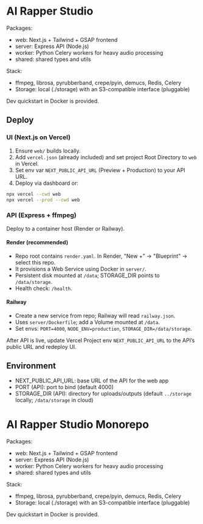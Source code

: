 # AI Rapper Studio

Packages:
- web: Next.js + Tailwind + GSAP frontend
- server: Express API (Node.js)
- worker: Python Celery workers for heavy audio processing
- shared: shared types and utils

Stack:
- ffmpeg, librosa, pyrubberband, crepe/pyin, demucs, Redis, Celery
- Storage: local (./storage) with an S3-compatible interface (pluggable)

Dev quickstart in Docker is provided.

## Deploy

### UI (Next.js on Vercel)
1. Ensure `web/` builds locally.
2. Add `vercel.json` (already included) and set project Root Directory to `web` in Vercel.
3. Set env var `NEXT_PUBLIC_API_URL` (Preview + Production) to your API URL.
4. Deploy via dashboard or:

```bash
npx vercel --cwd web
npx vercel --prod --cwd web
```

### API (Express + ffmpeg)
Deploy to a container host (Render or Railway).

#### Render (recommended)
- Repo root contains `render.yaml`. In Render, "New +" → "Blueprint" → select this repo.
- It provisions a Web Service using Docker in `server/`.
- Persistent disk mounted at `/data`; STORAGE_DIR points to `/data/storage`.
- Health check: `/health`.

#### Railway
- Create a new service from repo; Railway will read `railway.json`.
- Uses `server/Dockerfile`; add a Volume mounted at `/data`.
- Set envs: `PORT=4000`, `NODE_ENV=production`, `STORAGE_DIR=/data/storage`.

After API is live, update Vercel Project env `NEXT_PUBLIC_API_URL` to the API’s public URL and redeploy UI.

## Environment
- NEXT_PUBLIC_API_URL: base URL of the API for the web app
- PORT (API): port to bind (default 4000)
- STORAGE_DIR (API): directory for uploads/outputs (default `../storage` locally; `/data/storage` in cloud)
# AI Rapper Studio Monorepo

Packages:
- web: Next.js + Tailwind + GSAP frontend
- server: Express API (Node.js)
- worker: Python Celery workers for heavy audio processing
- shared: shared types and utils

Stack:
- ffmpeg, librosa, pyrubberband, crepe/pyin, demucs, Redis, Celery
- Storage: local (./storage) with an S3-compatible interface (pluggable)

Dev quickstart in Docker is provided.
